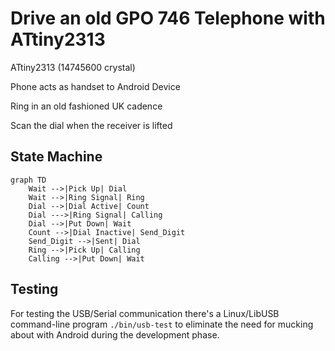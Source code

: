 # Drive an old GPO 746 Telephone with ATtiny2313

ATtiny2313 (14745600 crystal)

Phone acts as handset to Android Device

Ring in an old fashioned UK cadence

Scan the dial when the receiver is lifted

## State Machine

```mermaid
graph TD
    Wait -->|Pick Up| Dial
    Wait -->|Ring Signal| Ring
    Dial -->|Dial Active| Count
    Dial --->|Ring Signal| Calling
    Dial -->|Put Down| Wait
    Count -->|Dial Inactive| Send_Digit
    Send_Digit -->|Sent| Dial
    Ring -->|Pick Up| Calling
    Calling -->|Put Down| Wait
```

## Testing

For testing the USB/Serial communication there's a Linux/LibUSB command-line
program `./bin/usb-test` to eliminate the need for mucking about with Android
during the development phase.
